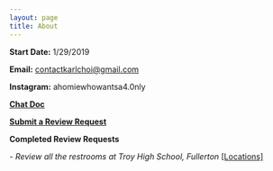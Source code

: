```yaml
---
layout: page
title: About
---
```


**Start Date:** 1/29/2019

**Email:** contactkarlchoi@gmail.com

**Instagram:** ahomiewhowantsa4.0nly

**[Chat Doc](https://docs.google.com/document/d/1C-9SIC4WWSs9bhI2UnltUULVV8B3MNgmkgHM5sqdd5g/edit?usp=sharing)**

**[Submit a Review Request](https://goo.gl/forms/HJT99az0q7oc94rD2)**

**Completed Review Requests**

*- Review all the restrooms at Troy High School, Fullerton* [[Locations]](https://karlcxu.github.io/KarlChoiReviews/Locations.html)
